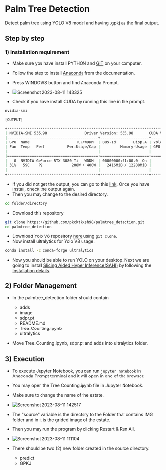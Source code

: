 # Palm Tree Detection
Detect palm tree using YOLO V8 model and having .gpkj as the final output.

## Step by step

### 1) Installation requirement
* Make sure you have install PYTHON and [GIT](https://git-scm.com/downloads) on your computer.
* Follow the step to install [Anaconda](https://docs.anaconda.com/free/anaconda/install/windows/) from the documentation.
* Press WINDOWS button and find Anaconda Prompt.
* ![Screenshot 2023-08-11 143325](https://github.com/pkcktkksh98/palmtree_detection/assets/71068962/9f7bd43a-53cd-4c6c-8fba-4f1c08c52054)
  
* Check if you have install CUDA by running this line in the prompt.

```bash
nvidia-smi
```

```bash
[OUTPUT]

+---------------------------------------------------------------------------------------+
| NVIDIA-SMI 535.98                 Driver Version: 535.98       CUDA Version: 12.2     |
|-----------------------------------------+----------------------+----------------------+
| GPU  Name                     TCC/WDDM  | Bus-Id        Disp.A | Volatile Uncorr. ECC |
| Fan  Temp   Perf          Pwr:Usage/Cap |         Memory-Usage | GPU-Util  Compute M. |
|                                         |                      |               MIG M. |
|=========================================+======================+======================|
|   0  NVIDIA GeForce RTX 3080 Ti   WDDM  | 00000000:01:00.0  On |                  N/A |
| 31%   59C    P2             208W / 400W |   2416MiB / 12288MiB |     54%      Default |
|                                         |                      |                  N/A |
+-----------------------------------------+----------------------+----------------------+
```
* If you did not get the output, you can go to this [link](https://developer.nvidia.com/cuda-downloads?target_os=Windows&target_arch=x86_64&target_version=11&target_type=exe_local). Once you have install, check the output again.
* Then you may change to the desired directory.

```bash
cd folder/directory
```
* Download this repository
```bash
git clone https://github.com/pkcktkksh98/palmtree_detection.git
cd palmtree_detection
```

* Download Yolo V8 repository [here](https://github.com/ultralytics/ultralytics.git) using `git clone`.
* Now install ultralytics for Yolo V8 usage.

```bash
conda install -c conda-forge ultralytics
```

* Now you should be able to run YOLO on your desktop. Next we are going to install [Slicing Aided Hyper Inference(SAHI)](https://github.com/obss/sahi) by following the [Installation details](https://github.com/obss/sahi#installation).

## 2) Folder Management
* In the palmtree_detection folder should contain
  - adds
  - image
  - sdpr.pt
  - README.md
  - Tree_Counting.ipynb
  - ultralytics
  
* Move Tree_Counting.ipynb, sdpr.pt and adds into ultralytics folder.

## 3) Execution
* To execute Jupyter Notebook, you can run `jupyter notebook` in Anaconda Prompt terminal and it will open in one of the browser.
* You may open the Tree Counting.ipynb file in Jupyter Notebook.
* Make sure to change the name of the estate.
* ![Screenshot 2023-08-11 142517](https://github.com/pkcktkksh98/palmtree_detection/assets/71068962/1f35e6ff-22c2-4325-ba83-41c074e1e49d)
* The "source" variable is the directory to the Folder that contains IMG folder and in it is the grided image of the estate.
* Then you may run the program by clicking Restart & Run All.
* ![Screenshot 2023-08-11 111104](https://github.com/pkcktkksh98/palmtree_detection/assets/71068962/1855b82b-a7fc-41ef-8202-a7e32b038180)

* There should be two (2) new folder created in the source directory.
  - predict
  - GPKJ

  


